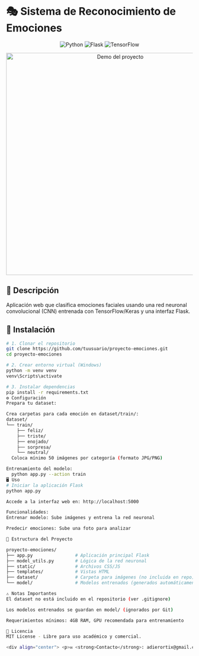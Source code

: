 # 🎭 Sistema de Reconocimiento de Emociones

<p align="center">
  <img src="https://img.shields.io/badge/Python-3.8%2B-blue" alt="Python">
  <img src="https://img.shields.io/badge/Flask-3.0.2-green" alt="Flask">
  <img src="https://img.shields.io/badge/TensorFlow-2.16.1-orange" alt="TensorFlow">
</p>

<div align="center">
  <img src="https://via.placeholder.com/600x400?text=Demo+del+proyecto" width="600" alt="Demo del proyecto">
</div>

## 📌 Descripción
Aplicación web que clasifica emociones faciales usando una red neuronal convolucional (CNN) entrenada con TensorFlow/Keras y una interfaz Flask.

## 🚀 Instalación

```bash
# 1. Clonar el repositorio
git clone https://github.com/tuusuario/proyecto-emociones.git
cd proyecto-emociones

# 2. Crear entorno virtual (Windows)
python -m venv venv
venv\Scripts\activate

# 3. Instalar dependencias
pip install -r requirements.txt
⚙️ Configuración
Prepara tu dataset:

Crea carpetas para cada emoción en dataset/train/:
dataset/
└── train/
    ├── feliz/
    ├── triste/
    ├── enojado/
    ├── sorpresa/
    └── neutral/
  Coloca mínimo 50 imágenes por categoría (formato JPG/PNG)

Entrenamiento del modelo:
  python app.py --action train
🖥️ Uso
# Iniciar la aplicación Flask
python app.py

Accede a la interfaz web en: http://localhost:5000

Funcionalidades:
Entrenar modelo: Sube imágenes y entrena la red neuronal

Predecir emociones: Sube una foto para analizar

📂 Estructura del Proyecto

proyecto-emociones/
├── app.py                # Aplicación principal Flask
├── model_utils.py        # Lógica de la red neuronal
├── static/               # Archivos CSS/JS
├── templates/            # Vistas HTML
├── dataset/              # Carpeta para imágenes (no incluida en repo)
└── model/                # Modelos entrenados (generados automáticamente)

⚠️ Notas Importantes
El dataset no está incluido en el repositorio (ver .gitignore)

Los modelos entrenados se guardan en model/ (ignorados por Git)

Requerimientos mínimos: 4GB RAM, GPU recomendada para entrenamiento

📄 Licencia
MIT License - Libre para uso académico y comercial.

<div align="center"> <p>✉️ <strong>Contacto</strong>: adierortix@gmail.com | 🌐 <a href="https://github.com/AdierECO">GitHub</a></p> </div> ```
